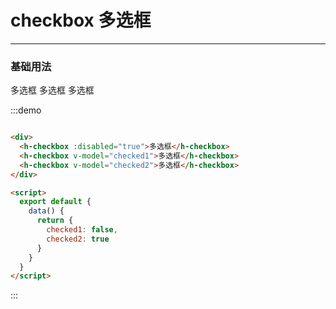 <style lang="stylus" scoped>
  .demo-block
    >div {
      margin-bottom: 20px;

      &:last-child {
        margin-bottom: 0;
      }
    }

</style>
<script>
export default {
  data() {
    return {
      checked1: false,
      checked2: true
    }
  }
}
</script>

# checkbox 多选框

----

### 基础用法

<div class="demo-block">
  <h-checkbox :disabled="true">多选框</h-checkbox>
  <h-checkbox v-model="checked1">多选框</h-checkbox>
  <h-checkbox v-model="checked2">多选框</h-checkbox>
</div>

<script>
export default {
  data() {
    return {
      checked1: false,
      checked2: true
    }
  }
}
</script>

:::demo

```html

<div>
  <h-checkbox :disabled="true">多选框</h-checkbox>
  <h-checkbox v-model="checked1">多选框</h-checkbox>
  <h-checkbox v-model="checked2">多选框</h-checkbox>
</div>

<script>
  export default {
    data() {
      return {
        checked1: false,
        checked2: true
      }
    }
  }
</script>

```

:::

<!-- ### Attributes
| 参数     | 说明           | 类型    | 可选值                                             | 默认值 |
| -------- | -------------- | ------- | -------------------------------------------------- | ------ |
| size     | 尺寸           | string  | medium / small / mini                              | —      |
| type     | 类型           | string  | primary / success / warning / danger / info / text | —      |
| plain    | 是否朴素按钮   | boolean | —                                                  | false  |
| round    | 是否圆角按钮   | boolean | —                                                  | false  |
| circle   | 是否圆形按钮   | boolean | —                                                  | false  |
| loading  | 是否加载中状态 | boolean | —                                                  | false  |
| disabled | 是否禁用状态   | boolean | —                                                  | false  |
| icon     | 图标类名       | string  | —                                                  | —      | -->
